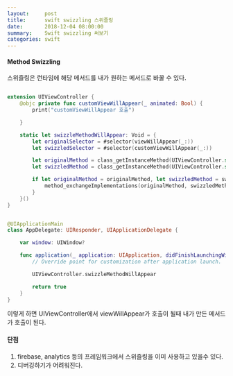 ```yaml
---
layout:     post
title:      swift swizzling 스위즐링
date:       2018-12-04 08:00:00
summary:    Swift swizzling 써보기
categories: swift
---
```


#### Method Swizzling

스위즐링은 런타임에 해당 메서드를 내가 원하는 메서드로 바꿀 수 있다.


```Swift

extension UIViewController {
    @objc private func customViewWillAppear(_ animated: Bool) {
        print("customViewWillAppear 호출")

    }

    static let swizzleMethodWillAppear: Void = {
        let originalSelector = #selector(viewWillAppear(_:))
        let swizzledSelector = #selector(customViewWillAppear(_:))

        let originalMethod = class_getInstanceMethod(UIViewController.self, originalSelector)
        let swizzledMethod = class_getInstanceMethod(UIViewController.self, swizzledSelector)

        if let originalMethod = originalMethod, let swizzledMethod = swizzledMethod {
            method_exchangeImplementations(originalMethod, swizzledMethod)
        }
    }()
}

```


```Swift

@UIApplicationMain
class AppDelegate: UIResponder, UIApplicationDelegate {

    var window: UIWindow?

    func application(_ application: UIApplication, didFinishLaunchingWithOptions launchOptions: [UIApplication.LaunchOptionsKey: Any]?) -> Bool {
        // Override point for customization after application launch.

        UIViewController.swizzleMethodWillAppear

        return true
    }
}

```

이렇게 하면 UIViewController에서 viewWillAppear가 호출이 될때 내가 만든 메서드가 호출이 된다.

#### 단점

1. firebase, analytics 등의 프레임워크에서 스위즐링을 이미 사용하고 있을수 있다.
2. 디버깅하기가 어려워진다.
